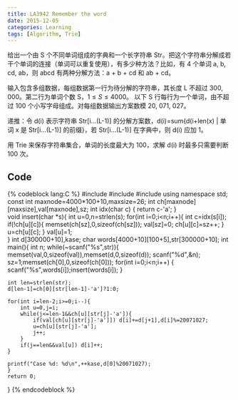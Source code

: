 ```yaml
---
title: LA3942 Remember the word
date: 2015-12-05 
categories: Learning
tags: [Algorithm, Trie]
---
```

给出一个由 S 个不同单词组成的字典和一个长字符串 Str。把这个字符串分解成若干个单词的连接（单词可以重复使用），有多少种方法？比如，有 4 个单词 a, b, cd, ab，则 abcd 有两种分解方法：a + b + cd 和 ab + cd。

输入包含多组数据，每组数据第一行为待分解的字符串，其长度 L 不超过 300, 000。第二行为单词个数 S，$1\leq S\leq4000$。 以下 S 行每行为一个单词，由不超过 100 个小写字母组成。对每组数据输出方案数模 20, 071, 027。

<!--more-->
递推：令 d(i) 表示字符串 Str[i…(L-1)] 的分解方案数，d(i)=sum{d(i+len(x) | 单词 x 是 Str[i…(L-1)] 的前缀}，若 Str[i…(L-1)] 在字典中，则 d(i) 应加 1。

用 Trie 来保存字符串集合，单词的长度最大为 100，求解 d(i) 时最多只需要判断 100 次。

## Code
{% codeblock lang:C %}
#include<iostream>
#include<cstdio>
#include<cstring>
using namespace std;
const int maxnode=4000*100+10,maxsize=26;
int ch[maxnode][maxsize],val[maxnode],sz;
int idx(char c) { return c-'a'; 	}	
void insert(char *s){
	int u=0,n=strlen(s);
	for(int i=0;i<n;i++){
		int c=idx(s[i]);
		if(!ch[u][c]){
			memset(ch[sz],0,sizeof(ch[sz]));
			val[sz]=0;
			ch[u][c]=sz++;
			}
		u=ch[u][c];
		}
	val[u]=1;	
}
int d[300000+10],kase;
char words[4000+10][100+5],str[300000+10];
int main(){
	int n;
	while(~scanf("%s",str)){
    memset(val,0,sizeof(val)),memset(d,0,sizeof(d));
	scanf("%d",&n);
	sz=1;memset(ch[0],0,sizeof(ch[0]));	
	for(int i=0;i<n;i++) {  scanf("%s",words[i]);insert(words[i]);	}
	
	
	int len=strlen(str);
	d[len-1]=ch[0][str[len-1]-'a']?1:0;
	
	for(int i=len-2;i>=0;i--){
		int u=0,j=i;
		while(j<=len-1&&ch[u][str[j]-'a']){  
			if(val[ch[u][str[j]-'a']]) d[i]+=d[j+1],d[i]%=20071027;
			u=ch[u][str[j]-'a'];
			j++;	
		}
		if(j==len&&val[u]) d[i]++;
	}

	printf("Case %d: %d\n",++kase,d[0]%20071027);
	}
	return 0;
}
{% endcodeblock %}
